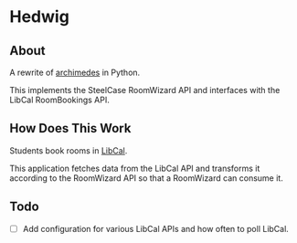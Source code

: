 # Hedwig

## About

A rewrite of [archimedes](https://github.com/utkdigitalinitiatives/archimedes) in Python.

This implements the SteelCase RoomWizard API and interfaces with the LibCal RoomBookings API.

## How Does This Work

Students book rooms in [LibCal](https://libcal.utk.edu/booking/studyrooms).

This application fetches data from the LibCal API and transforms it according to the RoomWizard API so that a RoomWizard
can consume it.

## Todo

- [ ] Add configuration for various LibCal APIs and how often to poll LibCal.

